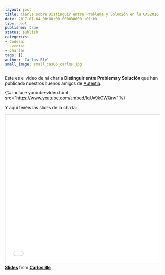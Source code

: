 ```yaml
---
layout: post
title: Charla sobre Distinguir entre Problema y Solución en la CAS2016
date: 2017-01-04 08:00:00.000000000 +01:00
type: post
published: true
status: publish
categories:
- Codesai
- Eventos
- Charlas
tags: []
author: 'Carlos Blé'
small_image: small_cas06_carlos.jpg
---
```


Este es el video de mi charla **Distinguir entre Problema y Solución** que han publicado nuestros buenos amigos de [Autentia](https://www.autentia.com/).

{% include youtube-video.html src="https://www.youtube.com/embed/IqUo9kCWQrw" %}

Y aquí tenéis las slides de la charla:
<iframe src="//www.slideshare.net/slideshow/embed_code/key/4IHtiPuupOukIP" width="595" height="485" frameborder="0" marginwidth="0" marginheight="0" scrolling="no" style="border:1px solid #CCC; border-width:1px; margin-bottom:5px; max-width: 100%;" allowfullscreen> </iframe> <div style="margin-bottom:5px"> <strong> <a href="//www.slideshare.net/carlosble/distinguir-entre-problema-y-solucin" title="Distinguir entre Problema y Solución" >Slides</a> </strong> from <strong><a href="//www.slideshare.net/carlosble">Carlos Ble</a></strong> </div>